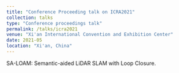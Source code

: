 ```yaml
---
title: "Conference Proceeding talk on ICRA2021"
collection: talks
type: "Conference proceedings talk"
permalink: /talks/icra2021
venue: "Xi'an International Convention and Exhibition Center"
date: 2021-05
location: "Xi'an, China"
---
```


SA-LOAM: Semantic-aided LiDAR SLAM with Loop Closure.
